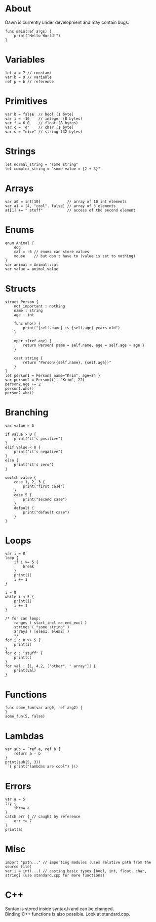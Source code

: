 # About
Dawn is currently under development and may contain bugs.

```dawn
func main(ref args) {
    print("Hello World!")
}
```

# Variables
```dawn
let a = 7 // constant
var b = 9 // variable
ref p = b // reference
```

# Primitives
```dawn
var b = false  // bool (1 byte)
var i = -10    // integer (8 bytes)
var f = 6.0    // float (8 bytes)
var c = 'd'    // char (1 byte)
var s = "nice" // string (32 bytes)
```

# Strings
```dawn
let normal_string = "some string"
let complex_string = "some value = {2 + 3}"
```

# Arrays
```dawn
var a0 = int[10]            // array of 10 int elements
var a1 = [4, "cool", false] // array of 3 elements
a1[1] += " stuff"           // access of the second element
```

# Enums
```dawn
enum Animal {
    dog
    cat = -6 // enums can store values
    mouse    // but don't have to (value is set to nothing)
}
var animal = Animal::cat
var value = animal.value
```

# Structs
```dawn
struct Person {
    not_important : nothing
    name : string
    age : int

    func who() {
        print("{self.name} is {self.age} years old")
    }

    oper +(ref age) {
        return Person{ name = self.name, age = self.age + age }
    }

    cast string {
        return "Person({self.name}, {self.age})"
    }
}
let person1 = Person{ name="Krim", age=24 }
var person2 = Person((), "Krim", 22)
person2.age += 2
person1.who()
person2.who()
```

# Branching
```dawn
var value = 5

if value > 0 {
    print("it's positive")
}
elif value < 0 {
    print("it's negative")
}
else {
    print("it's zero")
}

switch value {
    case 1, 2, 3 {
        print("first case")
    }
    case 5 {
        print("second case")
    }
    default {
        print("default case")
    }
}
```

# Loops
```dawn
var i = 0
loop {
    if i >= 5 {
        break
    }
    print(i)
    i += 1
}

i = 0
while i < 5 {
    print(i)
    i += 1
}

/* for can loop:
    ranges ( start_incl >> end_excl )
    strings ( "some_string" )
    arrays ( [elem1, elem2] )
    */
for i : 0 >> 5 {
    print(i)
}
for c : "stuff" {
    print(c)
}
for val : [1, 4.2, ["other", " array"]] {
    print(val)
}
```

# Functions
```dawn
func some_fun(var arg0, ref arg2) {
}
some_fun(5, false)
```

# Lambdas
```dawn
var sub = `ref a, ref b`{
    return a - b
}
print(sub(5, 3))
``{ print("lambdas are cool") }()
```

# Errors
```dawn
var a = 5
try {
    throw a
}
catch err { // caught by reference
    err += 7
}
print(a)
```

# Misc
```dawn
import "path..." // importing modules (uses relative path from the source file)
var i = int(...) // casting basic types [bool, int, float, char, string] (use standard.cpp for more functions)
```

# C++
Syntax is stored inside syntax.h and can be changed.<br/>
Binding C++ functions is also possible. Look at standard.cpp.<br/>
